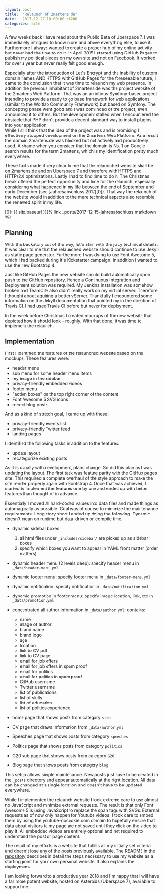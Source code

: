 ```yaml
---
layout: post
title:  "Relaunch of 2martens.de"
date:   2017-12-27 18:00:00 +0200
categories: site
---
```


A few weeks back I have read about the Public Beta of Uberspace 7. I was immediately
intrigued to know more and above everything else, to use it. Furthermore I always wanted
to create a proper hub of my online activity but never had the time to do it.
In April 2015 I started using GitHub Pages to publish my political pieces on my own
site and not on Facebook. It worked for over a year but never really felt good enough.

Especially after the introduction of Let's Encrypt and the inability of custom domain
names AND HTTPS with GitHub Pages for the foreseeable future, I came to the conclusion
that it was time to relaunch my web presence. In addition the previous inhabitant
of 2martens.de was the project website of the 2martens Web Platform. That was an
ambitious Symfony-based project intending to provide a ready to go base framework
for web applications (similar to the Woltlab Community Framework) but based on Symfony.
The concepting phase went good and I was convinced of the project, even announced it
to others. But the development stalled when I encountered the obstacle that PHP
didn't provide a decent standard way to install plugins into your application.  
While I still think that the idea of the project was and is promising I effectively
stopped development on the 2martens Web Platform. As a result the domain 2martens.de
was blocked but not actively and productively used. A shame when you consider that
the domain is No. 1 on Google search results for the term 2martens, which is my 
identification pretty much everywhere.

These facts made it very clear to me that the relaunched website shall be on 2martens.de
and on Uberspace 7 and therefore with HTTPS and HTTP/2.0 optimizations. Lastly I had
to find time to do it. The Christmas break offered the perfect opportunity and time
for the relaunch, especially considering what happened in my life between the end
of September and early December (see [Jahresabschluss 2017][0]). That way the relaunch
of the website would in addition to the mere technical aspects also resemble the
renewed spirit in my life.

[0]: {{ site.baseurl }}{% link _posts/2017-12-15-jahresabschluss.markdown %}

## Planning

With the backstory out of the way, let's start with the juicy technical details.
It was clear to me that the relaunched website should continue to use Jekyll
as static page generator. Furthermore I was dying to use Font Awesome 5, which 
I had backed during it's Kickstarter campaign. In addition I wanted to use the new
Bootstrap 4. 

Just like GitHub Pages the new website should build automatically upon push to the
GitHub repository. Hence a Continuous Integration and Deployment solution was required.
My Jenkins installation was somehow broken and TeamCity also didn't really work
on my virtual server. Therefore I thought about aquiring a better vServer.
Thankfully I encountered some information on the Jekyll documentation that pointed
my in the direction of Travis CI. I had used Travis CI before but never for
deployment.

In the week before Christmas I created mockups of the new website that depicted
how it should look - roughly. With that done, it was time to implement the
relaunch.

## Implementation

First I identified the features of the relaunched website based on the mockups.
These features were:

- header menu
- sub menu for some header menu items
- my image in the sidebar
- privacy-friendly embedded videos
- footer menu
- "action boxes" on the top right corner of the content
- Font Awesome 5 SVG icons
- recent blog posts

And as a kind of stretch goal, I came up with these:

- privacy-friendly events list
- privacy-friendly Twitter feed
- landing pages

I identified the following tasks in addition to the features:

- update layout
- recategorize existing posts

As it is usually with development, plans change. So did this plan as I was updating the layout. The first task
was feature parity with the GitHub pages site. This required a complete overhaul of the style approach to make the
site render properly again with Bootstrap 4. Once that was achieved, I started to implement the features one
by one and ended up with better features than thought of in advance.

Essentially I moved all hard-coded values into data files and made things as automagically as possible. Goal was of course
to minimize the maintenance requirements. Long story short I ended up doing the following. Dynamic doesn't mean on
runtime but data-driven on compile time.

- dynamic sidebar boxes

  1. all html files under ``_includes/sidebar/`` are picked up as sidebar boxes
  2. specify which boxes you want to appear in YAML front matter (order matters)

- dynamic header menu (2 levels deep): specify header menu in ``_data/header-menu.yml``
- dynamic footer menu: specify footer menu in ``_data/footer-menu.yml``
- dynamic notification: specify notification in ``_data/notification.yml``
- dynamic promotion in footer menu: specify image location, link, etc in ``_data/promotion.yml``
- concentrated all author information in ``_data/author.yml``; contains:
  - name
  - image of author
  - brand name
  - brand logo
  - age
  - location
  - link to CV pdf
  - link to CV page
  - email for job offers
  - email for job offers in spam proof
  - email for politics
  - email for politics in spam proof
  - GitHub username
  - Twitter username
  - list of publications
  - list of skills
  - list of education
  - list of politics experience
- home page that shows posts from category ``site``
- CV page that draws information from ``_data/author.yml``
- Speeches page that shows posts from category ``speeches``
- Politics page that shows posts from category ``politics``
- G20 sub page that shows posts from category ``G20``
- Blog page that shows posts from category ``blog``

This setup allows simple maintenance. New posts just have to be created in the
``_posts`` directory and appear automatically at the right location. All data can
be changed at a single location and doesn't have to be updated everywhere.

While I implemented the relaunch website I took extreme care to use almost no
JavaScript and minimize external requests. The result is that only Font Awesome 5
is using JavaScript to replace the span tags with SVGs. External requests as of now
only happen for Youtube videos. I took care to embed them by using the youtube-nocookie.com
domain to hopefully ensure that data about visitors to my page are not saved until
they click on the video to play it. All embedded videos are entirely optional and
not required to understand the post or page content.

The result of my efforts is a website that fulfills all my initially set criteria 
and doesn't lose any of the posts previously available. The README in the [repository][1] 
describes in detail the steps necessary to use my website as a starting point for your
own personal website. It also explains the deployment.

I am looking forward to a productive year 2018 and I'm happy that I will have a far
more potent website, hosted on Asteroids (Uberspace 7), available to support me. 

[1]: https://github.com/2martens/2martens.de/